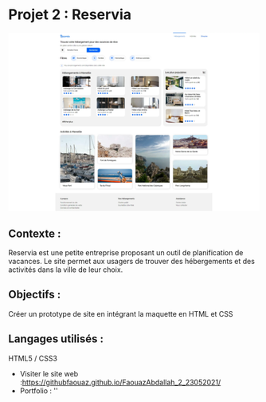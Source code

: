 # Projet 2 : Reservia

![Reservia](images/Reservia.webp?raw=true "Cover Reservia OpenClassrooms")

## Contexte :

Reservia est une petite entreprise proposant un outil de planification de vacances. Le site permet aux usagers de trouver des hébergements et des activités dans la ville de leur choix.

## Objectifs :

Créer un prototype de site en intégrant la maquette en HTML et CSS

## Langages utilisés :

HTML5 / CSS3

- Visiter le site web :https://githubfaouaz.github.io/FaouazAbdallah_2_23052021/
- Portfolio : ''

